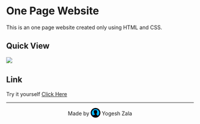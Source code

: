# One Page Website
This is an one page website created only using HTML and CSS.

## Quick View

<img src="assets/one-page-website.gif">

## Link

Try it yourself <a href="https://yogeshzala.github.io/one-page-website/" target="blank">Click Here</a>

<hr>

<p align="center">Made by 
    <img src="assets/profile-icon.png" width="26" style="margin-bottom: -6px"> 
    Yogesh Zala
</p>
